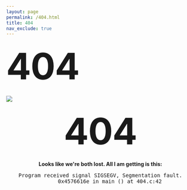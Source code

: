 ```yaml
---
layout: page
permalink: /404.html
title: 404
nav_exclude: true
---
```


# 404

<style type="text/css" media="screen">
  .container {
    margin: 10px auto;
    max-width: 600px;
    text-align: center;
  }
  h1 {
    margin: 30px 0;
    font-size: 7em;
    line-height: 1;
    letter-spacing: -1px;
  }
  .row {
    display: flex;
    flex-wrap: wrap;
  }
  .column {
    flex: 1
  }
  .container {
    top: 50%;
  }
</style>

<div class="row">
  <div class="column"><img style="min-width: 100px;" src="{{ site.baseurl }}/assets/images/john_dying.webp"></div>
  <div class="column">
    <div class="container">
      <h1>404</h1>
      <p><strong>Looks like we're both lost. All I am getting is this:</strong></p>
      <pre id="error-404">Program received signal SIGSEGV, Segmentation fault.
      0x4576616e in main () at 404.c:42</pre>
      <script>
      (function () {
      var el404 = document.getElementById('error-404');
      el404.innerText = el404.innerText.replace('404', decodeURIComponent(window.location.pathname));
      })();
      </script>
    <div>
  </div>
</div>